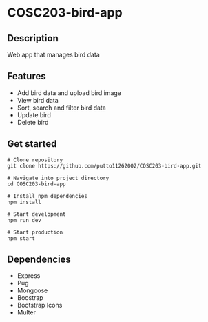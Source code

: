 # COSC203-bird-app
## Description
Web app that manages bird data

## Features
- Add bird data and upload bird image
- View bird data
- Sort, search and filter bird data
- Update bird
- Delete bird

## Get started

```
# Clone repository
git clone https://github.com/putto11262002/COSC203-bird-app.git

# Navigate into project directory
cd COSC203-bird-app

# Install npm dependencies
npm install

# Start development 
npm run dev

# Start production
npm start
```

## Dependencies
- Express
- Pug
- Mongoose
- Boostrap
- Bootstrap Icons
- Multer
